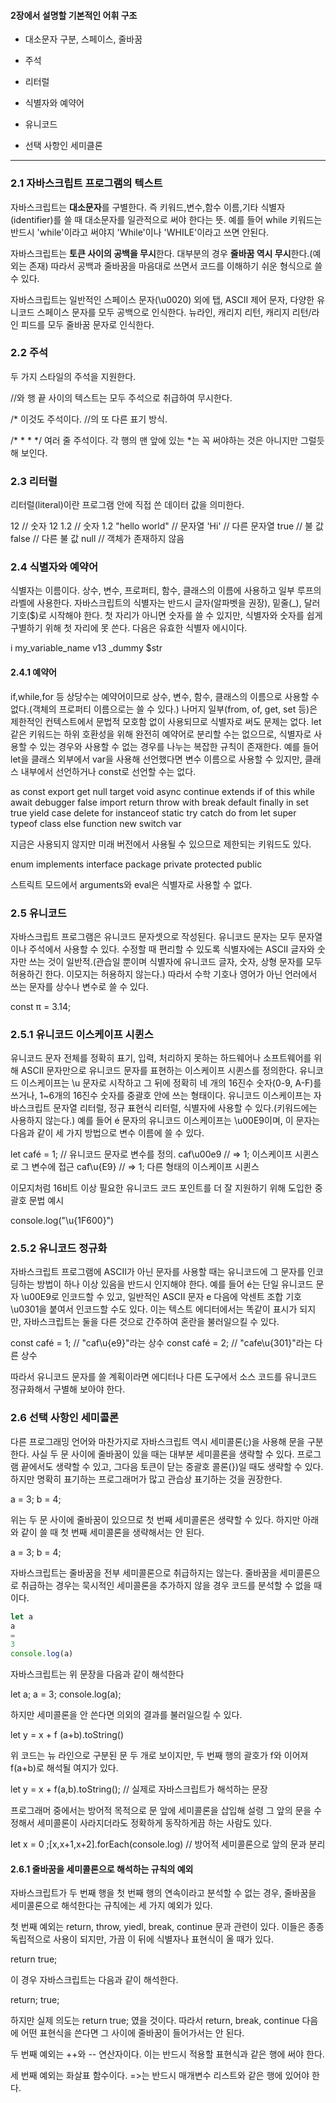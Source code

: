 #### 2장에서 설명할 기본적인 어휘 구조

* 대소문자 구분, 스페이스, 줄바꿈

* 주석

* 리터럴

* 식별자와 예약어

* 유니코드

* 선택 사항인 세미클론


* * *


### 2.1 자바스크립트 프로그램의 텍스트
자바스크립트는 **대소문자**를 구별한다. 즉 키워드,변수,함수 이름,기타 식별자(identifier)를 쓸 때 대소문자를 일관적으로 써야 한다는 뜻. 예를 들어 while 키워드는 반드시 'while'이라고 써야지 'While'이나 'WHILE'이라고 쓰면 안된다.

자바스크립트는 **토큰 사이의 공백을 무시**한다. 대부분의 경우 **줄바꿈 역시 무시**한다.(예외는 존재) 따라서 공백과 줄바꿈을 마음대로 쓰면서 코드를 이해하기 쉬운 형식으로 쓸 수 있다.

자바스크립트는 일반적인 스페이스 문자(\u0020) 외에 탭, ASCII 제어 문자, 다양한 유니코드 스페이스 문자를 모두 공백으로 인식한다. 뉴라인, 캐리지 리턴, 캐리지 리턴/라인 피드를 모두 줄바꿈 문자로 인식한다.


### 2.2 주석
두 가지 스타일의 주석을 지원한다. 

//와 행 끝 사이의 텍스트는 모두 주석으로 취급하여 무시한다.

/* 이것도 주석이다. //의 또 다른 표기 방식.

/*
 *
 *
 */ 여러 줄 주석이다. 각 행의 맨 앞에 있는 *는 꼭 써야하는 것은 아니지만 그럴듯해 보인다.


 ### 2.3 리터럴
 리터럴(literal)이란 프로그램 안에 직접 쓴 데이터 값을 의미한다.

 12 // 숫자 12
 1.2 // 숫자 1.2
 "hello world" // 문자열
 'Hi' // 다른 문자열
 true // 불 값
 false // 다른 불 값
 null // 객체가 존재하지 않음


 ### 2.4 식별자와 예약어
 식별자는 이름이다. 상수, 변수, 프로퍼티, 함수, 클래스의 이름에 사용하고 일부 루프의 라벨에 사용한다.
 자바스크립트의 식별자는 반드시 글자(알파벳을 권장), 밑줄(_), 달러 기호($)로 시작해야 한다.
 첫 자리가 아니면 숫자를 쓸 수 있지만, 식별자와 숫자를 쉽게 구별하기 위해 첫 자리에 못 쓴다.
 다음은 유효한 식별자 에시이다.

 i
 my_variable_name
 v13
 _dummy
 $str


 #### 2.4.1 예약어
 if,while,for 등 상당수는 예약어이므로 상수, 변수, 함수, 클래스의 이름으로 사용할 수 없다.(객체의 프로퍼티 이름으로는 쓸 수 있다.)
 나머지 일부(from, of, get, set 등)은 제한적인 컨텍스트에서 문법적 모호함 없이 사용되므로 식별자로 써도 문제는 없다.
 let 같은 키워드는 하위 호환성을 위해 완전히 예약어로 분리할 수는 없으므로, 식별자로 사용할 수 있는 경우와 사용할 수 없는 경우를 나누는 복잡한 규칙이 존재한다.
 예를 들어 let을 클래스 외부에서 var을 사용해 선언했다면 변수 이름으로 사용할 수 있지만, 클래스 내부에서 선언하거나 const로 선언할 수는 없다.


 as     const       export      get     null        target      void
 async  continue    extends     if      of          this        while
 await  debugger    false       import  return      throw       with
 break  default     finally     in      set         true        yield
 case   delete      for     instanceof  static      try
 catch  do          from        let     super       typeof
 class  else        function    new     switch      var

 지금은 사용되지 않지만 미래 버전에서 사용될 수 있으므로 제한되는 키워드도 있다.

 enum   implements  interface   package private     protected   public

 스트릭트 모드에서 arguments와 eval은 식별자로 사용할 수 없다.


 ### 2.5 유니코드
 자바스크립트 프로그램은 유니코드 문자셋으로 작성된다. 유니코드 문자는 모두 문자열이나 주석에서 사용할 수 있다. 수정할 때 편리할 수 있도록 식별자에는 ASCII 글자와 숫자만 쓰는 것이 일반적.(관습일 뿐이며 식별자에 유니코드 글자, 숫자, 상형 문자를 모두 허용하긴 한다. 이모지는 허용하지 않는다.)
 따라서 수학 기호나 영어가 아닌 언러에서 쓰는 문자를 상수나 변수로 쓸 수 있다.

 const π = 3.14;
 

 ### 2.5.1 유니코드 이스케이프 시퀸스
 유니코드 문자 전체를 정확히 표기, 입력, 처리하지 못하는 하드웨어나 소프트웨어를 위해 ASCII 문자만으로 유니코드 문자를 표현하는 이스케이프 시퀸스를 정의한다. 유니코드 이스케이프는 \u 문자로 시작하고 그 뒤에 정확히 네 개의 16진수 숫자(0-9, A-F)를 쓰거나, 1~6개의 16진수 숫자를 중괄호 안에 쓰는 형태이다.
 유니코드 이스케이프는 자바스크립트 문자열 리터럴, 정규 표현식 리터럴, 식별자에 사용할 수 있다.(키워드에는 사용하지 않는다.)
 예를 들어 é 문자의 유니코드 이스케이프는 \u00E9이며, 이 문자는 다음과 같이 세 가지 방법으로 변수 이름에 쓸 수 있다.

 let café = 1; // 유니코드 문자로 변수를 정의.
 caf\u00e9     // => 1; 이스케이프 시퀸스로 그 변수에 접근
 caf\u{E9}     // => 1; 다른 형태의 이스케이프 시퀸스

 이모지처럼 16비트 이상 필요한 유니코드 코드 포인트를 더 잘 지원하기 위해 도입한 중괄호 문법 예시

 console.log("\u{1F600}")


 ### 2.5.2 유니코드 정규화
 자바스크립트 프로그램에 ASCII가 아닌 문자를 사용할 때는 유니코드에 그 문자를 인코딩하는 방법이 하나 이상 있음을 반드시 인지해야 한다. 예를 들어 é는 단일 유니코드 문자 \u00E9로 인코드할 수 있고, 일반적인 ASCII 문자 e 다음에 악센트 조합 기호 \u0301을 붙여서 인코드할 수도 있다. 이는 텍스트 에디터에서는 똑같이 표시가 되지만, 자바스크립트는 둘을 다른 것으로 간주하여 혼란을 불러일으킬 수 있다.

 const café = 1; // "caf\u{e9}"라는 상수
 const café = 2; // "cafe\u{301}"라는 다른 상수
 
 따라서 유니코드 문자를 쓸 계획이라면 에디터나 다른 도구에서 소스 코드를 유니코드 정규화해서 구별해 보아야 한다.


 ### 2.6 선택 사항인 세미콜론
 다른 프로그래밍 언어와 마찬가지로 자바스크립트 역시 세미콜론(;)을 사용해 문을 구분한다. 사실 두 문 사이에 줄바꿈이 있을 때는 대부분 세미콜론을 생략할 수 있다. 프로그램 끝에서도 생략할 수 있고, 그다음 토큰이 닫는 중괄호 콜론(})일 때도 생략할 수 있다. 하지만 명확히 표기하는 프로그래머가 많고 관습상 표기하는 것을 권장한다.

 a = 3;
 b = 4;

 위는 두 문 사이에 줄바꿈이 있으므로 첫 번째 세미콜론은 생략할 수 있다. 하지만 아래와 같이 쓸 때 첫 번째 세미콜론을 생략해서는 안 된다.

 a = 3; b = 4;

 자바스크립트는 줄바꿈을 전부 세미콜론으로 취급하지는 않는다. 줄바꿈을 세미콜론으로 취급하는 경우는 묵시적인 세미콜론을 추가하지 않을 경우 코드를 분석할 수 없을 때이다.
 
 ```Javascript
 let a
 a
 =
 3
 console.log(a)
```

 자바스크립트는 위 문장을 다음과 같이 해석한다

 let a; a = 3; console.log(a);

 하지만 세미콜론을 안 쓴다면 의외의 결과를 불러일으킬 수 있다.

 let y = x + f
 (a+b).toString()

 위 코드는 뉴 라인으로 구분된 문 두 개로 보이지만, 두 번째 행의 괄호가 f와 이어져 f(a+b)로 해석될 여지가 있다.

 let y = x + f(a,b).toString(); // 실제로 자바스크립트가 해석하는 문장

 프로그래머 중에서는 방어적 목적으로 문 앞에 세미콜론을 삽입해 설령 그 앞의 문을 수정해서 세미콜론이 사라지더라도 정확하게 동작하게끔 하는 사람도 있다.

 let x = 0
 ;[x,x+1,x+2].forEach(console.log) // 방어적 세미콜론으로 앞의 문과 분리

 #### 2.6.1 줄바꿈을 세미콜론으로 해석하는 규칙의 예외
 자바스크립트가 두 번째 행을 첫 번째 행의 연속이라고 분석할 수 없는 경우, 줄바꿈을 세미콜론으로 해석한다는 규칙에는 세 가지 예외가 있다.

 첫 번째 예외는 return, throw, yiedl, break, continue 문과 관련이 있다. 이들은 종종 독립적으로 사용이 되지만, 가끔 이 뒤에 식별자나 표현식이 올 때가 있다. 

 return
 true;

 이 경우 자바스크립트는 다음과 같이 해석한다.

 return; true;

 하지만 실제 의도는 return true; 였을 것이다. 따라서 return, break, continue 다음에 어떤 표현식을 쓴다면 그 사이에 줄바꿈이 들어가서는 안 된다.

 두 번째 예외는 ++와 -- 연산자이다. 이는 반드시 적용할 표현식과 같은 행에 써야 한다.

 세 번째 예외는 화살표 함수이다. =>는 반드시 매개변수 리스트와 같은 행에 있어야 한다.


